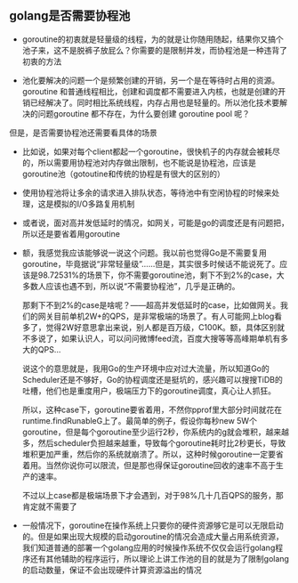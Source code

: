 ## golang是否需要协程池

- goroutine的初衷就是轻量级的线程，为的就是让你随用随起，结果你又搞个池子来，这不是脱裤子放屁么？你需要的是限制并发，而协程池是一种违背了初衷的方法



- 池化要解决的问题一个是频繁创建的开销，另一个是在等待时占用的资源。goroutine 和普通线程相比，创建和调度都不需要进入内核，也就是创建的开销已经解决了。同时相比系统线程，内存占用也是轻量的。所以池化技术要解决的问题goroutine 都不存在，为什么要创建 goroutine pool 呢？



但是，是否需要协程池还需要看具体的场景

- 比如说，如果对每个client都起一个goroutine，很快机子的内存就会被耗尽的，所以需要用协程池对内存做出限制，也不能说是协程池，应该是goroutine池（gotoutine和传统的协程是有很大的区别的）
- 使用协程池将让多余的请求进入排队状态，等待池中有空闲协程的时候来处理，这是模拟的I/O多路复用机制
- 或者说，面对高并发低延时的情况，如网关，可能是go的调度还是有问题把，所以还是要省着用goroutine



- 额，我感觉我应该能够说一说这个问题。我以前也觉得Go是不需要复用goroutine，毕竟据说“非常轻量级”……但是，其实很多时候话不能说死了。应该是98.72531%的场景下，你不需要goroutine池，剩下不到2%的case，大多数人应该也遇不到，所以说“不需要协程池”，几乎是正确的。

  那剩下不到2%的case是啥呢？——超高并发低延时的case，比如做网关。我们的网关目前单机2W+的QPS，是非常极端的场景了。有人可能网上blog看多了，觉得2W好意思拿出来说，别人都是百万级，C100K。额，具体区别就不多说了，如果认识人，可以问问微博feed流，百度大搜等等高峰期单机有多大的QPS…

  说这个的意思就是，我用Go的生产环境中应对过大流量，所以知道Go的Scheduler还是不够好，Go的协程调度还是挺坑的，感兴趣可以搜搜TiDB的吐槽，他们也是重度用户，极端压力下的goroutine调度，真心让人抓狂。

  所以，这种case下，goroutine要省着用，不然你pprof里大部分时间就花在runtime.findRunableG上了。最简单的例子，假设你每秒new 5W个goroutine，但是每个goroutine至少运行2秒，你系统内的g就会堆积，越来越多，然后scheduler负担越来越重，导致每个goroutine耗时比2秒更长，导致堆积更加严重，然后你的系统就崩溃了。所以，这种时候goroutine一定要省着用。当然你说你可以限流，但是那也得保证goroutine回收的速率不高于生产的速率。

  不过以上case都是极端场景下才会遇到，对于98%几十几百QPS的服务，那肯定就不需要了





- 一般情况下，goroutine在操作系统上只要你的硬件资源够它是可以无限启动的。但是如果出现大规模的启动goroutine的情况会造成大量占用系统资源，我们知道普通的部署一个golang应用的时候操作系统不仅仅会运行golang程序还有其他辅助的程序运行，所以理论上讲工作池的目的就是为了限制golang的启动数量，保证不会出现硬件计算资源溢出的情况